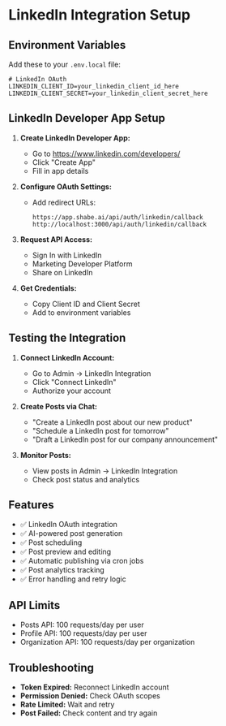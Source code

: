# LinkedIn Integration Setup

## Environment Variables

Add these to your `.env.local` file:

```env
# LinkedIn OAuth
LINKEDIN_CLIENT_ID=your_linkedin_client_id_here
LINKEDIN_CLIENT_SECRET=your_linkedin_client_secret_here
```

## LinkedIn Developer App Setup

1. **Create LinkedIn Developer App:**
   - Go to https://www.linkedin.com/developers/
   - Click "Create App"
   - Fill in app details

2. **Configure OAuth Settings:**
   - Add redirect URLs:
     ```
     https://app.shabe.ai/api/auth/linkedin/callback
     http://localhost:3000/api/auth/linkedin/callback
     ```

3. **Request API Access:**
   - Sign In with LinkedIn
   - Marketing Developer Platform
   - Share on LinkedIn

4. **Get Credentials:**
   - Copy Client ID and Client Secret
   - Add to environment variables

## Testing the Integration

1. **Connect LinkedIn Account:**
   - Go to Admin → LinkedIn Integration
   - Click "Connect LinkedIn"
   - Authorize your account

2. **Create Posts via Chat:**
   - "Create a LinkedIn post about our new product"
   - "Schedule a LinkedIn post for tomorrow"
   - "Draft a LinkedIn post for our company announcement"

3. **Monitor Posts:**
   - View posts in Admin → LinkedIn Integration
   - Check post status and analytics

## Features

- ✅ LinkedIn OAuth integration
- ✅ AI-powered post generation
- ✅ Post scheduling
- ✅ Post preview and editing
- ✅ Automatic publishing via cron jobs
- ✅ Post analytics tracking
- ✅ Error handling and retry logic

## API Limits

- Posts API: 100 requests/day per user
- Profile API: 100 requests/day per user
- Organization API: 100 requests/day per organization

## Troubleshooting

- **Token Expired:** Reconnect LinkedIn account
- **Permission Denied:** Check OAuth scopes
- **Rate Limited:** Wait and retry
- **Post Failed:** Check content and try again
